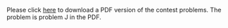 <p>Please click <a href="http://www.spoj.com/content/john_jones:shanghai2009.pdf">here</a> to download a PDF version of the contest problems. The problem is problem J in the PDF.</p>